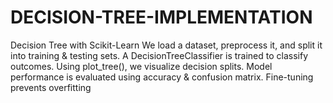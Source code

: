# DECISION-TREE-IMPLEMENTATION
Decision Tree with Scikit-Learn   We load a dataset, preprocess it, and split it into training &amp; testing sets. A DecisionTreeClassifier is trained to classify outcomes. Using plot_tree(), we visualize decision splits. Model performance is evaluated using accuracy &amp; confusion matrix. Fine-tuning prevents overfitting
